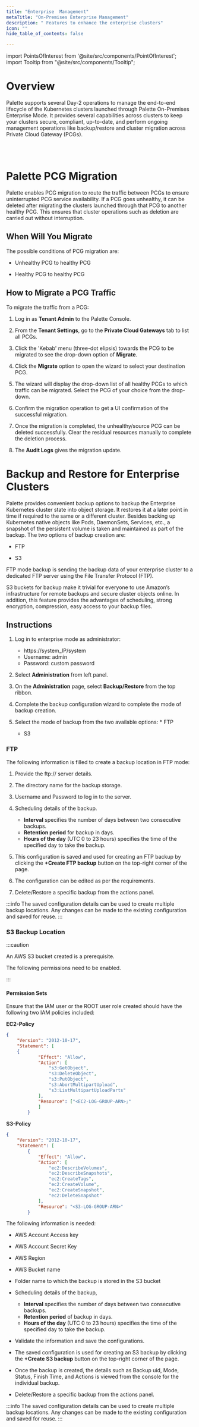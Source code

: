 ```yaml
---
title: "Enterprise  Management"
metaTitle: "On-Premises Enterprise Management"
description: " Features to enhance the enterprise clusters"
icon: ""
hide_table_of_contents: false

---
```




import PointsOfInterest from '@site/src/components/PointOfInterest';
import Tooltip from "@site/src/components/Tooltip";


# Overview

Palette supports several Day-2 operations to manage the end-to-end lifecycle of the Kubernetes clusters launched through Palette On-Premises Enterprise Mode. It provides several capabilities across clusters to keep your clusters secure, compliant, up-to-date, and perform ongoing management operations like backup/restore and cluster migration across Private Cloud Gateway (PCGs).

<br />
<br />

<Tabs>

<TabItem value="Palette PCG Migration" label="Palette PCG Migration">


# Palette PCG Migration

Palette enables PCG migration to route the traffic between PCGs to ensure uninterrupted PCG service availability. If a PCG goes unhealthy, it can be deleted after migrating the clusters launched through that PCG to another healthy PCG. This ensures that cluster operations such as deletion are carried out without interruption.  

## When Will You Migrate

The possible conditions of PCG migration are:

* Unhealthy PCG to healthy PCG


* Healthy PCG to healthy PCG


## How to Migrate a PCG Traffic 

To migrate the traffic from a PCG:
<br />

1. Log in as **Tenant Admin** to the Palette Console.


2. From the **Tenant Settings**, go to the **Private Cloud Gateways** tab to list all PCGs.


3. Click the 'Kebab' menu (three-dot elipsis) towards the PCG to be migrated to see the drop-down option of **Migrate**.


4. Click the **Migrate** option to open the wizard to select your destination PCG.


5. The wizard will display the drop-down list of all healthy PCGs to which traffic can be migrated. Select the PCG of your choice from the drop-down.


6. Confirm the migration operation to get a UI confirmation of the successful migration. 


7. Once the migration is completed, the unhealthy/source PCG can be deleted successfully. Clear the residual resources manually to complete the deletion process.


8. The **Audit Logs** gives the migration update.

</TabItem>

<TabItem value="Backup and Restore" label="Backup and Restore">

# Backup and Restore for Enterprise Clusters

Palette provides convenient backup options to backup the Enterprise Kubernetes cluster state into object storage. It restores it at a later point in time if required to the same or a different cluster. Besides backing up Kubernetes native objects like Pods, DaemonSets, Services, etc., a snapshot of the persistent volume is taken and maintained as part of the backup. The two options of backup creation are:

* FTP


* S3

FTP mode backup is sending the backup data of your enterprise cluster to a dedicated FTP server using the File Transfer Protocol (FTP).

S3 buckets for backup make it trivial for everyone to use Amazon’s infrastructure for remote backups and secure cluster objects online. In addition, this feature provides the advantages of scheduling, strong encryption, compression, easy access to your backup files. 

## Instructions

1. Log in to enterprise mode as administrator:

  	* https://system_IP/system
  	* Username: admin
  	* Password: custom password


2. Select **Administration** from left panel.


3. On the **Administration** page, select **Backup/Restore** from the top ribbon.


4. Complete the backup configuration wizard to complete the mode of backup creation.


5. Select the mode of backup from the two available options: 
    	* FTP 
	* S3


### FTP

The following information is filled to create a backup location in FTP mode:

1. Provide the ftp:// server details.


2. The directory name for the backup storage.


3. Username and Password to log in to the server.


4. Scheduling details of the backup.
	* **Interval** specifies the number of days between two consecutive backups.
	* **Retention period** for backup in days.
	* **Hours of the day** (UTC 0 to 23 hours) specifies the time of the specified day to take the backup.


5. This configuration is saved and used for creating an FTP backup by clicking the **+Create FTP backup** button on the top-right corner of the page.


6. The configuration can be edited as per the requirements.


7. Delete/Restore a specific backup from the actions panel.

:::info
The saved configuration details can be used to create multiple backup locations. 
Any changes can be made to the existing configuration and saved for reuse. 
:::

### S3 Backup Location

:::caution

An AWS S3 bucket created is a prerequisite.

The following permissions need to be enabled.

:::

#### Permission Sets
Ensure that the IAM user or the ROOT user role created should have the following two IAM policies included:

**EC2-Policy**

```json
{
    "Version": "2012-10-17",
    "Statement": [
	{
            "Effect": "Allow",
            "Action": [
                "s3:GetObject",
                "s3:DeleteObject",
                "s3:PutObject",
                "s3:AbortMultipartUpload",
                "s3:ListMultipartUploadParts"
            ],
            "Resource": ["<EC2-LOG-GROUP-ARN>;"
            ]
        }
```


**S3-Policy**

```json
{
    "Version": "2012-10-17",
    "Statement": [
        {
            "Effect": "Allow",
            "Action": [
                "ec2:DescribeVolumes",
                "ec2:DescribeSnapshots",
                "ec2:CreateTags",
                "ec2:CreateVolume",
                "ec2:CreateSnapshot",
                "ec2:DeleteSnapshot"
            ],
            "Resource": "<S3-LOG-GROUP-ARN>"
        }
```

The following information is needed:


* AWS Account Access key


* AWS Account Secret Key


* AWS Region


* AWS Bucket name


* Folder name to which the backup is stored in the S3 bucket


* Scheduling details of the backup,
	* **Interval** specifies the number of days between two consecutive backups.
	* **Retention period** of backup in days.
	* **Hours of the day** (UTC 0 to 23 hours) specifies the time of the specified day to take the backup.


* Validate the information and save the configurations.


* The saved configuration is used for creating an S3 backup by clicking the **+Create S3 backup** button on the top-right corner of the page.


* Once the backup is created, the details such as Backup uid, Mode, Status, Finish Time, and Actions is viewed from the console for the individual backup.


* Delete/Restore a specific backup from the actions panel. 


:::info
The saved configuration details can be used to create multiple backup locations. Any changes can be made to the existing configuration and saved for reuse. 
:::


</TabItem>

</Tabs>

<br />
<br />
